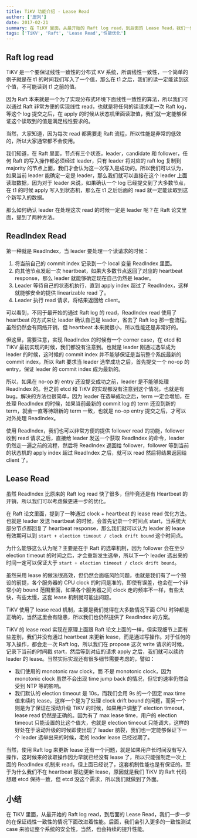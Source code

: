```yaml
---
title: TiKV 功能介绍 - Lease Read
author: ['唐刘']
date: 2017-02-21
summary: 在 TiKV 里面，从最开始的 Raft log read，到后面的 Lease Read，我们一步一步的在保证线性一致性的情况下面改进着性能。后面，我们会引入更多的一致性测试 case 来验证整个系统的安全性，当然，也会持续的提升性能。
tags: ['TiKV', 'Raft', 'Lease Read','性能优化']
---
```



##  Raft log read

TiKV 是一个要保证线性一致性的分布式 KV 系统，所谓线性一致性，一个简单的例子就是在 t1 的时间我们写入了一个值，那么在 t1 之后，我们的读一定能读到这个值，不可能读到 t1 之前的值。

因为 Raft 本来就是一个为了实现分布式环境下面线性一致性的算法，所以我们可以通过 Raft 非常方便的实现线性 read，也就是将任何的读请求走一次 Raft log，等这个 log 提交之后，在 apply 的时候从状态机里面读取值，我们就一定能够保证这个读取到的值是满足线性要求的。

当然，大家知道，因为每次 read 都需要走 Raft 流程，所以性能是非常的低效的，所以大家通常都不会使用。

我们知道，在 Raft 里面，节点有三个状态，leader，candidate 和 follower，任何 Raft 的写入操作都必须经过 leader，只有 leader 将对应的 raft log 复制到 majority 的节点上面，我们才会认为这一次写入是成功的。所以我们可以认为，如果当前 leader 能确定一定是 leader，那么我们就可以直接在这个 leader 上面读取数据，因为对于 leader 来说，如果确认一个 log 已经提交到了大多数节点，在 t1 的时候 apply 写入到状态机，那么在 t1 之后后面的 read 就一定能读取到这个新写入的数据。

那么如何确认 leader 在处理这次 read 的时候一定是 leader 呢？在 Raft 论文里面，提到了两种方法。

## ReadIndex Read

第一种就是 ReadIndex，当 leader 要处理一个读请求的时候：

1. 将当前自己的 commit index 记录到一个 local 变量 ReadIndex 里面。
2. 向其他节点发起一次 heartbeat，如果大多数节点返回了对应的 heartbeat response，那么 leader 就能够确定现在自己仍然是 leader。
3. Leader 等待自己的状态机执行，直到 apply index 超过了 ReadIndex，这样就能够安全的提供 linearizable read 了。
4. Leader 执行 read 请求，将结果返回给 client。

可以看到，不同于最开始的通过 Raft log 的 read，ReadIndex read 使用了 heartbeat 的方式来让 leader 确认自己是 leader，省去了 Raft log 那一套流程。虽然仍然会有网络开销，但 heartbeat 本来就很小，所以性能还是非常好的。

但这里，需要注意，实现 ReadIndex 的时候有一个 corner case，在 etcd 和 TiKV 最初实现的时候，我们都没有注意到。也就是 leader 刚通过选举成为 leader 的时候，这时候的 commit index 并不能够保证是当前整个系统最新的 commit index，所以 Raft 要求当 leader 选举成功之后，首先提交一个 no-op 的 entry，保证 leader 的 commit index 成为最新的。

所以，如果在 no-op 的 entry 还没提交成功之前，leader 是不能够处理 ReadIndex 的。但之前 etcd 和 TiKV 的实现都没有注意到这个情况，也就是有 bug。解决的方法也很简单，因为 leader 在选举成功之后，term 一定会增加，在处理 ReadIndex 的时候，如果当前最新的 commit log 的 term 还没到新的 term，就会一直等待跟新的 term 一致，也就是 no-op entry 提交之后，才可以对外处理 ReadIndex。

使用 ReadIndex，我们也可以非常方便的提供 follower read 的功能，follower 收到 read 请求之后，直接给 leader 发送一个获取 ReadIndex 的命令，leader 仍然走一遍之前的流程，然后将 ReadIndex 返回给 follower，follower 等到当前的状态机的 apply index 超过 ReadIndex 之后，就可以 read 然后将结果返回给 client 了。

## Lease Read

虽然 ReadIndex 比原来的 Raft log read 快了很多，但毕竟还是有 Heartbeat 的开销，所以我们可以考虑做更进一步的优化。

在 Raft 论文里面，提到了一种通过 clock + heartbeat 的 lease read 优化方法。也就是 leader 发送 heartbeat 的时候，会首先记录一个时间点 start，当系统大部分节点都回复了 heartbeat response，那么我们就可以认为 leader  的 lease 有效期可以到 `start + election timeout / clock drift bound` 这个时间点。

为什么能够这么认为呢？主要是在于 Raft 的选举机制，因为 follower 会在至少 election timeout 的时间之后，才会重新发生选举，所以下一个 leader 选出来的时间一定可以保证大于 `start + election timeout / clock drift bound`。

虽然采用 lease 的做法很高效，但仍然会面临风险问题，也就是我们有了一个预设的前提，各个服务器的 CPU clock 的时间是准的，即使有误差，也会在一个非常小的 bound 范围里面，如果各个服务器之间 clock 走的频率不一样，有些太快，有些太慢，这套 lease 机制就可能出问题。

TiKV 使用了 lease read 机制，主要是我们觉得在大多数情况下面 CPU 时钟都是正确的，当然这里会有隐患，所以我们也仍然提供了 ReadIndex 的方案。

TiKV 的 lease read 实现在原理上面跟 Raft 论文上面的一样，但实现细节上面有些差别，我们并没有通过 heartbeat 来更新 lease，而是通过写操作。对于任何的写入操作，都会走一次 Raft log，所以我们在 propose 这次 write 请求的时候，记录下当前的时间戳 start，然后等到对应的请求 apply 之后，我们就可以续约 leader 的 lease。当然实际实现还有很多细节需要考虑的，譬如：

+ 我们使用的 monotonic raw clock，而 不是 monotonic clock，因为 monotonic clock 虽然不会出现 time jump back 的情况，但它的速率仍然会受到 NTP 等的影响。
+ 我们默认的 election timeout 是 10s，而我们会用 9s 的一个固定 max time 值来续约 lease，这样一个是为了处理 clock drift bound 的问题，而另一个则是为了保证在滚动升级 TiKV 的时候，如果用户调整了 election timeout，lease read 仍然是正确的。因为有了 max lease time，用户的 election timeout 只能设置的比这个值大，也就是 election timeout 只能调大，这样的好处在于滚动升级的时候即使出现了 leader 脑裂，我们也一定能够保证下一个 leader 选举出来的时候，老的 leader lease 已经过期了。

当然，使用 Raft log 来更新 lease 还有一个问题，就是如果用户长时间没有写入操作，这时候来的读取操作因为早就已经没有 lease 了，所以只能强制走一次上面的 ReadIndex 机制来 read，但上面已经说了，这套机制性能也是有保证的。至于为什么我们不在 heartbeat 那边更新 lease，原因就是我们 TiKV 的 Raft 代码想跟 etcd 保持一致，但 etcd 没这个需求，所以我们就做到了外面。

## 小结

在 TiKV 里面，从最开始的 Raft log read，到后面的 Lease Read，我们一步一步的在保证线性一致性的情况下面改进着性能。后面，我们会引入更多的一致性测试 case 来验证整个系统的安全性，当然，也会持续的提升性能。
